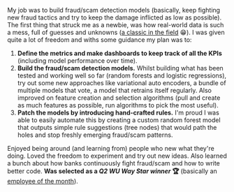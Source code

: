My job was to build fraud/scam detection models (basically, keep fighting new fraud tactics and try to keep the damage inflicted as low as possible). The first thing that struck me as a newbie, was how real-world data is such a mess, full of guesses and unknowns ([a classic in the field](https://innotescus.io/wp-content/uploads/2020/05/normal-300x256.jpg) 😁). I was given quite a lot of freedom and withs some guidance my plan was to:

1. **Define the metrics and make dashboards to keep track of all the KPIs** (including model performance over time).
2. **Build the fraud/scam detection models.** Whilst building what has been tested and working well so far (random forests and logistic regressions), try out some new approaches like variational auto encoders, a bundle of multiple models that vote, a model that retrains itself regularly. Also improved on feature creation and selection algorithms (pull and create as much features as possible, run algorithms to pick the most useful).
3. **Patch the models by introducing hand-crafted rules.** I'm proud I was able to easily automate this by creating a custom random forest model that outputs simple rule suggestions (tree nodes) that would path the holes and stop freshly emerging fraud/scam patterns.

Enjoyed being around (and learning from) people who new what they're doing. Loved the freedom to experiment and try out new ideas. Also learned a bunch about how banks continuously fight fraud/scam and how to write better code. **Was selected as a *Q2 WU Way Star winner* 🏆** (basically an [employee of the month](https://youtu.be/BFs2DNJavio?t=68)).
